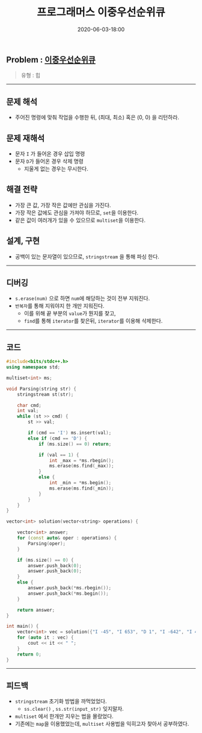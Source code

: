 ﻿---
title: 프로그래머스 이중우선순위큐
date: 2020-06-03-18:00
categories:
- PS

tags:
- Programmers
- PS
- Problem Solve
- set
- heap

---

## Problem : [이중우선순위큐](https://programmers.co.kr/learn/courses/30/lessons/42628)
> 유형 : 힙

---
 
 
 
## 문제 해석 
* 주어진 명령에 맞춰 작업을 수행한 뒤, (최대, 최소) 혹은 (0, 0) 을 리턴하라.

## 문제 재해석
* 문자 `I` 가 들어온 경우 삽입 명령
* 문자 `D`가 들어온 경우 삭제 명령
    * 지울게 없는 경우는 무시한다.

## 해결 전략
* 가장 큰 값, 가장 작은 값에만 관심을 가진다.
* 가장 작은 값에도 관심을 가져야 하므로, `set`을 이용한다.
* 같은 값이 여러개가 있을 수 있으므로 `multiset`을 이용한다.

## 설계, 구현
* 공백이 있는 문자열이 있으므로, `stringstream` 을 통해 파싱 한다.

---

## 디버깅
* `s.erase(num)` 으로 하면 `num`에 해당하는 것이 전부 지워진다.
* `반복자`를 통해 지워야지 한 개만 지워진다.
    * 이를 위해 끝 부분의 `value`가 뭔지를 찾고, 
    * `find`를 통해 `iterator`를 찾은뒤, `iterator`를 이용해 삭제한다.

---

## 코드

```c++
#include<bits/stdc++.h>
using namespace std;

multiset<int> ms;

void Parsing(string str) {
    stringstream st(str);

    char cmd;
    int val;
    while (st >> cmd) {
        st >> val;

        if (cmd == 'I') ms.insert(val);
        else if (cmd == 'D') {
            if (ms.size() == 0) return;

            if (val == 1) {
                int _max = *ms.rbegin();
                ms.erase(ms.find(_max));
            }
            else {
                int _min = *ms.begin();
                ms.erase(ms.find(_min));
            }
        }
    }
}

vector<int> solution(vector<string> operations) {

    vector<int> answer;
    for (const auto& oper : operations) {
        Parsing(oper);
    }

    if (ms.size() == 0) {
        answer.push_back(0);
        answer.push_back(0);
    }
    else {
        answer.push_back(*ms.rbegin());
        answer.push_back(*ms.begin());
    }

    return answer;
}

int main() {
    vector<int> vec = solution({"I -45", "I 653", "D 1", "I -642", "I 45", "I 97", "D 1", "D -1", "I 333"});
    for (auto it : vec) {
        cout << it << " ";
    }
    return 0;
}
```

---

## 피드백
* `stringstream` 초기화 방법을 까먹었었다.
    * `ss.clear()` , `ss.str(input_str)` 잊지말자.
* `multiset` 에서 한개만 지우는 법을 몰랐었다.
* 기존에는 `map`을 이용했었는데, `multiset` 사용법을 익히고자 찾아서 공부하였다.